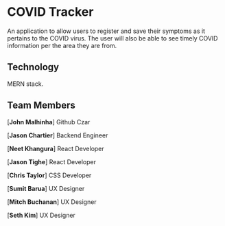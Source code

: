 # COVID Tracker
An application to allow users to register and save their symptoms as it pertains to the COVID virus. The user will also be able to see timely COVID information per the area they are from.

## Technology

MERN stack.

## Team Members

[__John Malhinha__] Github Czar

[__Jason Chartier__] Backend Engineer

[__Neet Khangura__] React Developer

[__Jason Tighe__] React Developer

[__Chris Taylor__] CSS Developer

[__Sumit Barua__] UX Designer

[__Mitch Buchanan__] UX Designer

[__Seth Kim__] UX Designer
